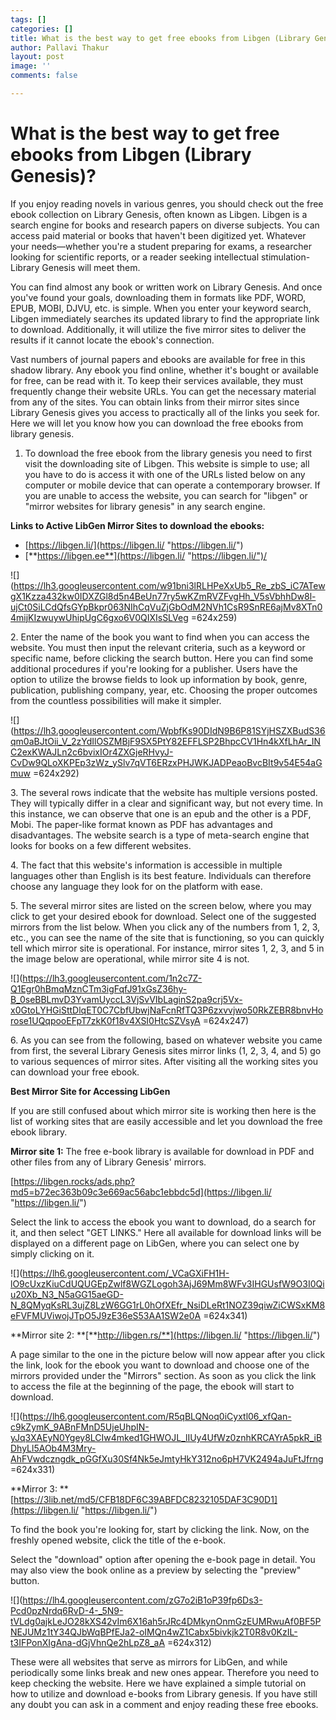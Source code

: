```yaml
---
tags: []
categories: []
title: What is the best way to get free ebooks from Libgen (Library Genesis)?
author: Pallavi Thakur
layout: post
image: ''
comments: false

---
```

# **What is the best way to get free ebooks from Libgen (Library Genesis)?**

If you enjoy reading novels in various genres, you should check out the free ebook collection on Library Genesis, often known as Libgen. Libgen is a search engine for books and research papers on diverse subjects. You can access paid material or books that haven't been digitized yet. Whatever your needs—whether you're a student preparing for exams, a researcher looking for scientific reports, or a reader seeking intellectual stimulation-Library Genesis will meet them.

You can find almost any book or written work on Library Genesis. And once you've found your goals, downloading them in formats like PDF, WORD, EPUB, MOBI, DJVU, etc. is simple. When you enter your keyword search, Libgen immediately searches its updated library to find the appropriate link to download. Additionally, it will utilize the five mirror sites to deliver the results if it cannot locate the ebook's connection.

Vast numbers of journal papers and ebooks are available for free in this shadow library. Any ebook you find online, whether it's bought or available for free, can be read with it. To keep their services available, they must frequently change their website URLs. You can get the necessary material from any of the sites. You can obtain links from their mirror sites since Library Genesis gives you access to practically all of the links you seek for. Here we will let you know how you can download the free ebooks from library genesis.

1. To download the free ebook from the library genesis you need to first visit the downloading site of Libgen. This website is simple to use; all you have to do is access it with one of the URLs listed below on any computer or mobile device that can operate a contemporary browser. If you are unable to access the website, you can search for "libgen" or "mirror websites for library genesis" in any search engine.

**Links to Active LibGen Mirror Sites to download the ebooks:**

* [https://libgen.li/](https://libgen.li/ "https://libgen.li/")
* [**https://libgen.ee**](https://libgen.li/ "https://libgen.li/")/

![](https://lh3.googleusercontent.com/w91bni3lRLHPeXxUb5_Re_zbS_iC7ATewgX1Kzza432kw0IDXZGl8d5n4BeUn77ry5wKZmRVZFvgHh_V5sVbhhDw8l-ujCt0SiLCdQfsGYpBkpr063NIhCqVuZjGbOdM2NVh1CsR9SnRE6ajMv8XTn04mijKIzwuywUhipUgC6gxo6V0QIXIsSLVeg =624x259)

2\. Enter the name of the book you want to find when you can access the website. You must then input the relevant criteria, such as a keyword or specific name, before clicking the search button. Here you can find some additional procedures if you're looking for a publisher. Users have the option to utilize the browse fields to look up information by book, genre, publication, publishing company, year, etc. Choosing the proper outcomes from the countless possibilities will make it simpler.

![](https://lh3.googleusercontent.com/WpbfKs90DIdN9B6P81SYjHSZXBudS36qm0aBJtOii_V_2zYdIlOSZMBjF9SX5PtY82EFFLSP2BhpcCV1Hn4kXfLhAr_INC2exKWAJLn2c6bvixIOr4ZXGjeRHvyJ-CvDw9QLoXKPEp3zWz_ySlv7qVT6ERzxPHJWKJADPeaoBvcBIt9v54E54aGmuw =624x292)

3\. The several rows indicate that the website has multiple versions posted. They will typically differ in a clear and significant way, but not every time. In this instance, we can observe that one is an epub and the other is a PDF, Mobi. The paper-like format known as PDF has advantages and disadvantages. The website search is a type of meta-search engine that looks for books on a few different websites.

4\. The fact that this website's information is accessible in multiple languages other than English is its best feature. Individuals can therefore choose any language they look for on the platform with ease.

5\. The several mirror sites are listed on the screen below, where you may click to get your desired ebook for download. Select one of the suggested mirrors from the list below. When you click any of the numbers from 1, 2, 3, etc., you can see the name of the site that is functioning, so you can quickly tell which mirror site is operational. For instance, mirror sites 1, 2, 3, and 5 in the image below are operational, while mirror site 4 is not.

![](https://lh3.googleusercontent.com/1n2c7Z-Q1Egr0hBmqMznCTm3igFqfJ91xGsZ36hy-B_0seBBLmvD3YvamUyccL3VjSvVIbLaginS2pa9crj5Vx-x0GtoLYHGiSttDlqET0C7CbfUbwjNaFcnRfTQ3P6zxvvjwo50RkZEBR8bnvHorose1UQqpooEFpT7zkK0f18v4XSI0HtcSZVsyA =624x247)

6\. As you can see from the following, based on whatever website you came from first, the several Library Genesis sites mirror links (1, 2, 3, 4, and 5) go to various sequences of mirror sites. After visiting all the working sites you can download your free ebook.

**Best Mirror Site for Accessing LibGen**

If you are still confused about which mirror site is working then here is the list of working sites that are easily accessible and let you download the free ebook library.

**Mirror site 1:** The free e-book library is available for download in PDF and other files from any of Library Genesis' mirrors.

[https://libgen.rocks/ads.php?md5=b72ec363b09c3e669ac56abc1ebbdc5d](https://libgen.li/ "https://libgen.li/")

Select the link to access the ebook you want to download, do a search for it, and then select "GET LINKS." Here all available for download links will be displayed on a different page on LibGen, where you can select one by simply clicking on it.

![](https://lh6.googleusercontent.com/_VCaGXiFH1H-lO9cUxzKiuCdUQUGEpZwlf8WGZLogoh3AjJ69Mm8WFv3IHGUsfW9O3I0Qiu20Xb_N3_N5aGG15aeGD-N_8QMyqKsRL3ujZ8LzW6GG1rL0hOfXEfr_NsiDLeRt1NOZ39qiwZiCWSxKM8eFVFMUViwojJTpO5J9zE36eS53AA1SW2e0A =624x341)

**Mirror site 2: **[**http://libgen.rs/**](https://libgen.li/ "https://libgen.li/")

A page similar to the one in the picture below will now appear after you click the link, look for the ebook you want to download and choose one of the mirrors provided under the "Mirrors" section. As soon as you click the link to access the file at the beginning of the page, the ebook will start to download.

![](https://lh6.googleusercontent.com/R5qBLQNoq0iCyxtl06_xfQan-c9kZymK_9ABnFMnD5UjeUhpIN-yJq3XAEyN0Ygey8LCIw4mked1GHWOJL_lIUy4UfWz0znhKRCAYrA5pkR_iBDhyLl5AOb4M3Mry-AhFVwdczngdk_pGGfXu30Sf4Nk5eJmtyHkY312no6pH7VK2494aJuFtJfrng =624x331)

**Mirror 3: **[https://3lib.net/md5/CFB18DF6C39ABFDC8232105DAF3C90D1](https://libgen.li/ "https://libgen.li/")

To find the book you're looking for, start by clicking the link. Now, on the freshly opened website, click the title of the e-book.

Select the "download" option after opening the e-book page in detail. You may also view the book online as a preview by selecting the "preview" button.

![](https://lh4.googleusercontent.com/zG7o2iB1oP39fp6Ds3-Pcd0pzNrdq6RvD-4-_5N9-tVLdg0ajkLeJO28kXS42vIm6X16ah5rJRc4DMkynOnmGzEUMRwuAf0BF5PNEJUMz1tY34QJbWqBPfEJa2-oIMQn4wZ1Cabx5bivkjk2T0R8v0KzIL-t3IFPonXIgAna-dGjVhnQe2hLpZ8_aA =624x312)

These were all websites that serve as mirrors for LibGen, and while periodically some links break and new ones appear. Therefore you need to keep checking the website. Here we have explained a simple tutorial on how to utilize and download e-books from Library genesis. If you have still any doubt you can ask in a comment and enjoy reading these free ebooks.